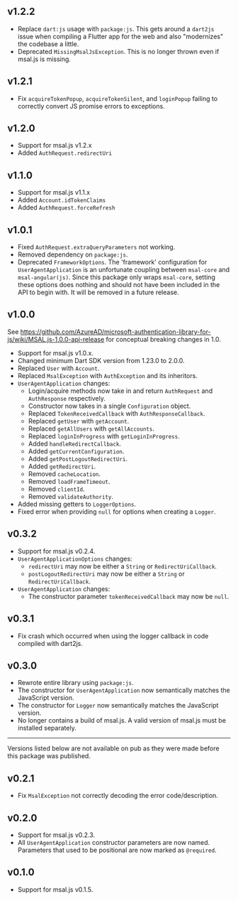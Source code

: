## v1.2.2
- Replace `dart:js` usage with `package:js`. This gets around a `dart2js` issue when compiling a Flutter app for the web and also "modernizes" the codebase a little. 
- Deprecated `MissingMsalJsException`. This is no longer thrown even if msal.js is missing.

## v1.2.1
- Fix `acquireTokenPopup`, `acquireTokenSilent`, and `loginPopup` failing to correctly convert JS promise errors to exceptions.

## v1.2.0
- Support for msal.js v1.2.x
- Added `AuthRequest.redirectUri`

## v1.1.0
- Support for msal.js v1.1.x
- Added `Account.idTokenClaims`
- Added `AuthRequest.forceRefresh`

## v1.0.1
- Fixed `AuthRequest.extraQueryParameters` not working.
- Removed dependency on `package:js`.
- Deprecated `FrameworkOptions`. The 'framework' configuration for `UserAgentApplication` is an unfortunate coupling between `msal-core` and `msal-angular(js)`. Since this package only wraps `msal-core`, setting these options does nothing and should not have been included in the API to begin with. It will be removed in a future release.

## v1.0.0
See https://github.com/AzureAD/microsoft-authentication-library-for-js/wiki/MSAL.js-1.0.0-api-release for conceptual breaking changes in 1.0.

- Support for msal.js v1.0.x.
- Changed minimum Dart SDK version from 1.23.0 to 2.0.0.
- Replaced `User` with `Account`.
- Replaced `MsalException` with `AuthException` and its inheritors.
- `UserAgentApplication` changes:
  - Login/acquire methods now take in and return `AuthRequest` and `AuthResponse` respectively.
  - Constructor now takes in a single `Configuration` object.
  - Replaced `TokenReceivedCallback` with `AuthResponseCallback`.
  - Replaced `getUser` with `getAccount`.
  - Replaced `getAllUsers` with `getAllAccounts`.
  - Replaced `loginInProgress` with `getLoginInProgress`.
  - Added `handleRedirectCallback`.
  - Added `getCurrentConfiguration`.
  - Added `getPostLogoutRedirectUri`.
  - Added `getRedirectUri`.
  - Removed `cacheLocation`.
  - Removed `loadFrameTimeout`.
  - Removed `clientId`.
  - Removed `validateAuthority`.
- Added missing getters to `LoggerOptions`.
- Fixed error when providing `null` for options when creating a `Logger`.

## v0.3.2
- Support for msal.js v0.2.4.
- `UserAgentApplicationOptions` changes:
  - `redirectUri` may now be either a `String` or `RedirectUriCallback`.
  - `postLogoutRedirectUri` may now be either a `String` or `RedirectUriCallback`.
- `UserAgentApplication` changes:
  - The constructor parameter `tokenReceivedCallback` may now be `null`.

## v0.3.1
- Fix crash which occurred when using the logger callback in code compiled with dart2js.

## v0.3.0
- Rewrote entire library using `package:js`.
- The constructor for `UserAgentApplication` now semantically matches the JavaScript version.
- The constructor for `Logger` now semantically matches the JavaScript version.
- No longer contains a build of msal.js. A valid version of msal.js must be installed separately.

--------
Versions listed below are not available on pub as they were made before this package was published.

## v0.2.1
- Fix `MsalException` not correctly decoding the error code/description.

## v0.2.0
- Support for msal.js v0.2.3.
- All `UserAgentApplication` constructor parameters are now named. Parameters that used to be positional are now marked as `@required`.

## v0.1.0
- Support for msal.js v0.1.5.